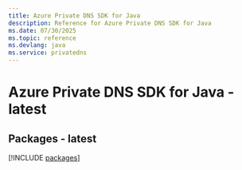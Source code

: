 ```yaml
---
title: Azure Private DNS SDK for Java
description: Reference for Azure Private DNS SDK for Java
ms.date: 07/30/2025
ms.topic: reference
ms.devlang: java
ms.service: privatedns
---
```

# Azure Private DNS SDK for Java - latest
## Packages - latest
[!INCLUDE [packages](private-dns-index.md)]